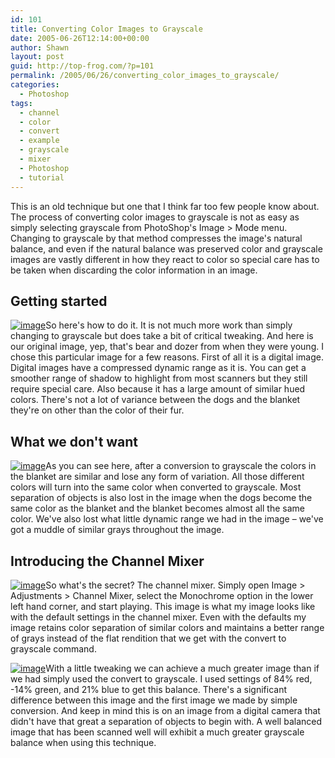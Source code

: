 ```yaml
---
id: 101
title: Converting Color Images to Grayscale
date: 2005-06-26T12:14:00+00:00
author: Shawn
layout: post
guid: http://top-frog.com/?p=101
permalink: /2005/06/26/converting_color_images_to_grayscale/
categories:
  - Photoshop
tags:
  - channel
  - color
  - convert
  - example
  - grayscale
  - mixer
  - Photoshop
  - tutorial
---
```

This is an old technique but one that I think far too few people know about. The process of converting color images to grayscale is not as easy as simply selecting grayscale from PhotoShop's Image > Mode menu. Changing to grayscale by that method compresses the image's natural balance, and even if the natural balance was preserved color and grayscale images are vastly different in how they react to color so special care has to be taken when discarding the color information in an image.

<!--more-->

## Getting started

[<img class="th" src="https://top-frog.com/images/articles/grayscale-orig-thumb.jpg" alt="image" />](https://top-frog.com/images/articles/grayscale-orig.jpg)So here's how to do it. It is not much more work than simply changing to grayscale but does take a bit of critical tweaking. And here is our original image, yep, that's bear and dozer from when they were young. I chose this particular image for a few reasons. First of all it is a digital image. Digital images have a compressed dynamic range as it is. You can get a smoother range of shadow to highlight from most scanners but they still require special care. Also because it has a large amount of similar hued colors. There's not a lot of variance between the dogs and the blanket they're on other than the color of their fur. 

## What we don't want

[<img class="th" src="https://top-frog.com/images/articles/grayscale-bad-thumb.jpg" alt="image" />](https://top-frog.com/images/articles/grayscale-bad.jpg)As you can see here, after a conversion to grayscale the colors in the blanket are similar and lose any form of variation. All those different colors will turn into the same color when converted to grayscale. Most separation of objects is also lost in the image when the dogs become the same color as the blanket and the blanket becomes almost all the same color. We've also lost what little dynamic range we had in the image – we've got a muddle of similar grays throughout the image.

## Introducing the Channel Mixer

[<img class="th" src="https://top-frog.com/images/articles/grayscale-mix-default-thumb.jpg" alt="image" />](https://top-frog.com/images/articles/grayscale-mix-default.jpg)So what's the secret? The channel mixer. Simply open Image > Adjustments > Channel Mixer, select the Monochrome option in the lower left hand corner, and start playing. This image is what my image looks like with the default settings in the channel mixer. Even with the defaults my image retains color separation of similar colors and maintains a better range of grays instead of the flat rendition that we get with the convert to grayscale command.

[<img class="th" src="https://top-frog.com/images/articles/grayscale-mix-tweak-thumb.jpg" alt="image" />](https://top-frog.com/images/articles/grayscale-mix-tweak.jpg)With a little tweaking we can achieve a much greater image than if we had simply used the convert to grayscale. I used settings of 84% red, -14% green, and 21% blue to get this balance. There's a significant difference between this image and the first image we made by simple conversion. And keep in mind this is on an image from a digital camera that didn't have that great a separation of objects to begin with. A well balanced image that has been scanned well will exhibit a much greater grayscale balance when using this technique.
